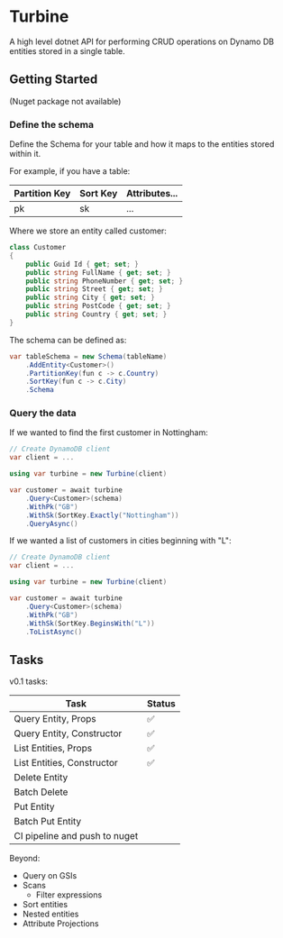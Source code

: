 # Turbine

A high level dotnet API for performing CRUD operations on Dynamo DB entities stored in a single table.

## Getting Started
(Nuget package not available)

### Define the schema
Define the Schema for your table and how it maps to the entities stored within it.

For example, if you have a table:

| Partition Key | Sort Key | Attributes... |
|---------------|----------|---------------|
| pk            | sk       | ...           |

Where we store an entity called customer:

```csharp
class Customer 
{
    public Guid Id { get; set; }
    public string FullName { get; set; }
    public string PhoneNumber { get; set; }
    public string Street { get; set; }
    public string City { get; set; }
    public string PostCode { get; set; }
    public string Country { get; set; }
}
```

The schema can be defined as:

```csharp
var tableSchema = new Schema(tableName)
    .AddEntity<Customer>()
    .PartitionKey(fun c -> c.Country)
    .SortKey(fun c -> c.City)
    .Schema
```
### Query the data

If we wanted to find the first customer in Nottingham:

```csharp
// Create DynamoDB client
var client = ...

using var turbine = new Turbine(client)

var customer = await turbine
    .Query<Customer>(schema)
    .WithPk("GB")
    .WithSk(SortKey.Exactly("Nottingham"))
    .QueryAsync()
```

If we wanted a list of customers in cities beginning with "L":

```csharp
// Create DynamoDB client
var client = ...

using var turbine = new Turbine(client)

var customer = await turbine
    .Query<Customer>(schema)
    .WithPk("GB")
    .WithSk(SortKey.BeginsWith("L"))
    .ToListAsync()
```


## Tasks

v0.1 tasks:

| Task                          | Status |
|-------------------------------|--------|
| Query Entity, Props           | ✅      | 
| Query Entity, Constructor     | ✅      | 
| List Entities, Props          | ✅      | 
| List Entities, Constructor    | ✅      | 
| Delete Entity                 |        |
| Batch Delete                  |        |
| Put Entity                    |        | 
| Batch Put Entity              |        |
| CI pipeline and push to nuget |        |

Beyond:

- Query on GSIs
- Scans
  - Filter expressions
- Sort entities
- Nested entities
- Attribute Projections
  
